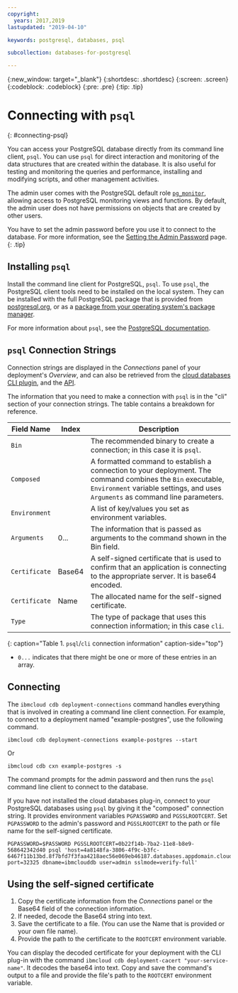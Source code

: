 ```yaml
---
copyright:
  years: 2017,2019
lastupdated: "2019-04-10"

keywords: postgresql, databases, psql

subcollection: databases-for-postgresql

---
```


{:new_window: target="_blank"}
{:shortdesc: .shortdesc}
{:screen: .screen}
{:codeblock: .codeblock}
{:pre: .pre}
{:tip: .tip}


# Connecting with `psql`
{: #connecting-psql}

You can access your PostgreSQL database directly from its command line client, `psql`. You can use `psql` for direct interaction and monitoring of the data structures that are created within the database. It is also useful for testing and monitoring the queries and performance, installing and modifying scripts, and other management activities.

The admin user comes with the PostgreSQL default role [`pg_monitor`](https://www.postgresql.org/docs/10/static/default-roles.html), allowing access to PostgreSQL monitoring views and functions. By default, the admin user does not have permissions on objects that are created by other users.

You have to set the admin password before you use it to connect to the database. For more information, see the [Setting the Admin Password](/docs/databases-for-postgresql?topic=databases-for-postgresql-admin-password) page.
{: .tip}

## Installing `psql`

Install the command line client for PostgreSQL, `psql`. To use `psql`, the PostgreSQL client tools need to be installed on the local system. They can be installed with the full PostgreSQL package that is provided from [postgresql.org](https://www.postgresql.org/download/), or as a [package from your operating system's package manager](https://www.compose.com/articles/postgresql-tips-installing-the-postgresql-client/). 

For more information about `psql`, see the [PostgreSQL documentation](https://www.postgresql.org/docs/current/static/app-psql.html).

## `psql` Connection Strings

Connection strings are displayed in the _Connections_ panel of your deployment's _Overview_, and can also be retrieved from the [cloud databases CLI plugin](/docs/databases-cli-plugin?topic=databases-cli-plugin-cdb-reference#deployment-connections), and the [API](https://{DomainName}/apidocs/cloud-databases-api#discover-connection-information-for-a-deployment-f-e81026).

The information that you need to make a connection with `psql` is in the "cli" section of your connection strings. The table contains a breakdown for reference.

Field Name|Index|Description
----------|-----|-----------
`Bin`||The recommended binary to create a connection; in this case it is `psql`.
`Composed`||A formatted command to establish a connection to your deployment. The command combines the `Bin` executable, `Environment` variable settings, and uses `Arguments` as command line parameters.
`Environment`||A list of key/values you set as environment variables.
`Arguments`|0...|The information that is passed as arguments to the command shown in the Bin field.
`Certificate`|Base64|A self-signed certificate that is used to confirm that an application is connecting to the appropriate server. It is base64 encoded.
`Certificate`|Name|The allocated name for the self-signed certificate.
`Type`||The type of package that uses this connection information; in this case `cli`. 
{: caption="Table 1. `psql`/`cli` connection information" caption-side="top"}

* `0...` indicates that there might be one or more of these entries in an array.

## Connecting

The `ibmcloud cdb deployment-connections` command handles everything that is involved in creating a command line client connection. For example, to connect to a deployment named  "example-postgres", use the following command.

```
ibmcloud cdb deployment-connections example-postgres --start
```
Or
```
ibmcloud cdb cxn example-postgres -s
```

The command prompts for the admin password and then runs the `psql` command line client to connect to the database.

If you have not installed the cloud databases plug-in, connect to your PostgreSQL databases using `psql` by giving it the "composed" connection string. It provides environment variables `PGPASSWORD` and `PGSSLROOTCERT`. Set `PGPASSWORD` to the admin's password and `PGSSLROOTCERT` to the path or file name for the self-signed certificate. 

```
PGPASSWORD=$PASSWORD PGSSLROOTCERT=0b22f14b-7ba2-11e8-b8e9-568642342d40 psql 'host=4a8148fa-3806-4f9c-b3fc-6467f11b13bd.8f7bfd7f3faa4218aec56e069eb46187.databases.appdomain.cloud port=32325 dbname=ibmclouddb user=admin sslmode=verify-full'
```
## Using the self-signed certificate

1. Copy the certificate information from the _Connections_ panel or the Base64 field of the connection information. 
2. If needed, decode the Base64 string into text. 
3. Save the certificate  to a file. (You can use the Name that is provided or your own file name).
4. Provide the path to the certificate to the `ROOTCERT` environment variable.

You can display the decoded certificate for your deployment with the CLI plug-in with the command `ibmcloud cdb deployment-cacert "your-service-name"`. It decodes the base64 into text. Copy and save the command's output to a file and provide the file's path to the `ROOTCERT` environment variable.
